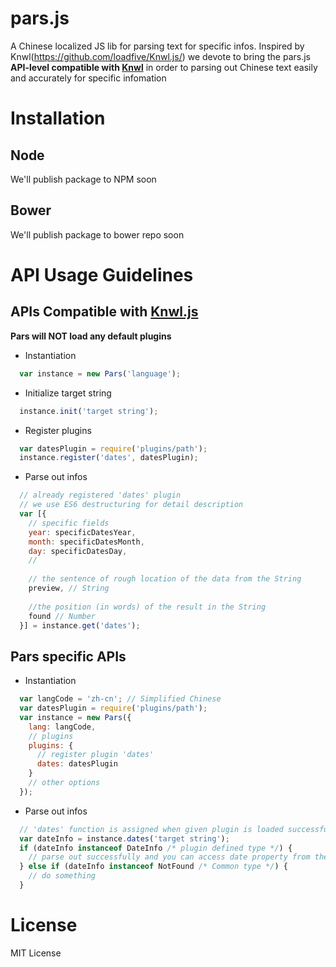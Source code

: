 # pars.js
A Chinese localized JS lib for parsing text for specific infos.
Inspired by Knwl(https://github.com/loadfive/Knwl.js/) we devote to bring the pars.js **API-level compatible with [Knwl](https://github.com/loadfive/Knwl.js/)** 
in order to parsing out Chinese text easily and accurately for specific infomation

# Installation
## Node
We'll publish package to NPM soon

## Bower
We'll publish package to bower repo soon

# API Usage Guidelines
## APIs Compatible with [Knwl.js](https://github.com/loadfive/Knwl.js/)
**Pars will NOT load any default plugins**

- Instantiation
```javascript
  var instance = new Pars('language');
```

- Initialize target string
```javascript
  instance.init('target string');
```

- Register plugins
```javascript
  var datesPlugin = require('plugins/path');
  instance.register('dates', datesPlugin);
```

- Parse out infos
```javascript
  // already registered 'dates' plugin
  // we use ES6 destructuring for detail description
  var [{
    // specific fields
    year: specificDatesYear,
    month: specificDatesMonth,
    day: specificDatesDay,
    //
    
    // the sentence of rough location of the data from the String
    preview, // String
    
    //the position (in words) of the result in the String
    found // Number
  }] = instance.get('dates');
```
## Pars specific APIs
- Instantiation
```javascript
  var langCode = 'zh-cn'; // Simplified Chinese
  var datesPlugin = require('plugins/path');
  var instance = new Pars({
    lang: langCode, 
    // plugins
    plugins: {
      // register plugin 'dates'
      dates: datesPlugin
    }
    // other options
  });
```

- Parse out infos
```javascript
  // 'dates' function is assigned when given plugin is loaded successfully
  var dateInfo = instance.dates('target string');
  if (dateInfo instanceof DateInfo /* plugin defined type */) {
    // parse out successfully and you can access date property from the return object
  } else if (dateInfo instanceof NotFound /* Common type */) {
    // do something
  }
```

# License
MIT License
